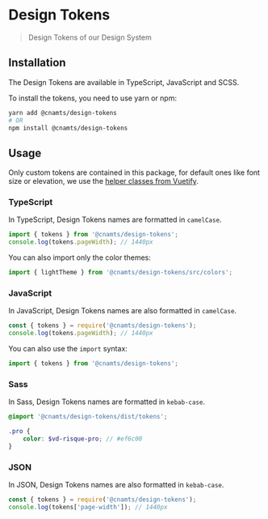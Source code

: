 # Design Tokens

> Design Tokens of our Design System

## Installation

The Design Tokens are available in TypeScript, JavaScript and SCSS.

To install the tokens, you need to use yarn or npm:

```sh
yarn add @cnamts/design-tokens
# OR
npm install @cnamts/design-tokens
```

## Usage

Only custom tokens are contained in this package, for default ones like font size or elevation, we use the [helper classes from Vuetify](https://vuetifyjs.com/en/styles/text-and-typography/).

### TypeScript

In TypeScript, Design Tokens names are formatted in `camelCase`.

```ts
import { tokens } from '@cnamts/design-tokens';
console.log(tokens.pageWidth); // 1440px
```

You can also import only the color themes:

```ts
import { lightTheme } from '@cnamts/design-tokens/src/colors';
```

### JavaScript

In JavaScript, Design Tokens names are also formatted in `camelCase`.

```ts
const { tokens } = require('@cnamts/design-tokens');
console.log(tokens.pageWidth); // 1440px
```

You can also use the `import` syntax:

```ts
import { tokens } from '@cnamts/design-tokens';
```

### Sass

In Sass, Design Tokens names are formatted in `kebab-case`.

```scss
@import '@cnamts/design-tokens/dist/tokens';

.pro {
	color: $vd-risque-pro; // #ef6c00
}
```

### JSON

In JSON, Design Tokens names are also formatted in `kebab-case`.

```ts
const { tokens } = require('@cnamts/design-tokens');
console.log(tokens['page-width']); // 1440px
```
